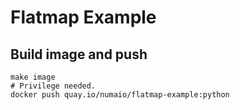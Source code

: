 # Flatmap Example

## Build image and push

```shell
make image
# Privilege needed.
docker push quay.io/numaio/flatmap-example:python
```

